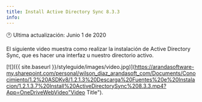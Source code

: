 ```yaml
---
title: Install Active Directory Sync 8.3.3
info:
---
```


🕐 Ultima actualización: Junio 1 de 2020


El siguiente video muestra como realizar la instalación de Active Directory Sync, que es hacer una interfaz u nuestro directorio activo.


[![]({{ site.baseurl }}/styleguide/images/video.jpg)](https://arandasoftware-my.sharepoint.com/personal/wilson_diaz_arandasoft_com/Documents/Conocimiento/1.2%20ASDKv8/1.2.1.3%20Descarga%20Fuentes%20e%20Instalacion/1.2.1.3.7%20Install%20ActiveDirectorySync%208.3.3.mp4?App=OneDriveWebVideo"Video Title").
